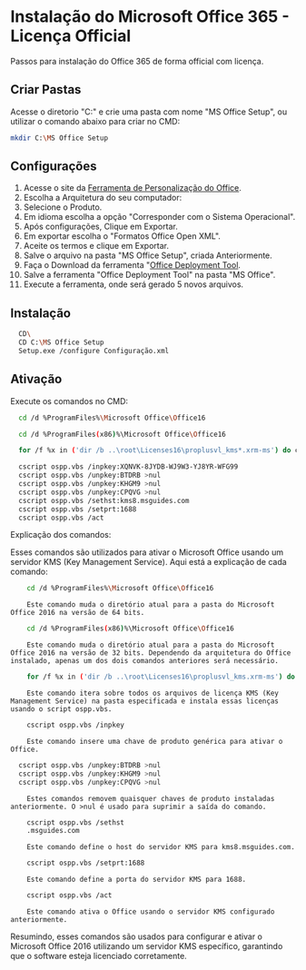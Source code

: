 
# Instalação do Microsoft Office 365 - Licença Official

Passos para instalação do Office 365 de forma official com licença.


## Criar Pastas

Acesse o diretorio "C:" e crie uma pasta com nome "MS Office Setup", ou utilizar o comando abaixo para criar no CMD:

```bash
mkdir C:\MS Office Setup
```
## Configurações

1. Acesse o site da [Ferramenta de Personalização do Office](https://config.office.com/deploymentsettings).
2. Escolha a Arquitetura do seu computador:
3. Selecione o Produto.
4. Em idioma escolha a opção "Corresponder com o Sistema Operacional".
5. Após configurações, Clique em Exportar.
6. Em exportar escolha o "Formatos Office Open XML".
7. Aceite os termos e clique em Exportar.
8. Salve o arquivo na pasta "MS Office Setup", criada Anteriormente.
9. Faça o Download da ferramenta "[Office Deployment Tool](https://www.microsoft.com/en-us/download/details.aspx?id=49117).
10. Salve a ferramenta "Office Deployment Tool" na pasta "MS Office".
11. Execute a ferramenta, onde será gerado 5 novos arquivos. 
## Instalação

```bash
  CD\
  CD C:\MS Office Setup
  Setup.exe /configure Configuração.xml
```
## Ativação 

Execute os comandos no CMD:

```bash
  cd /d %ProgramFiles%\Microsoft Office\Office16

  cd /d %ProgramFiles(x86)%\Microsoft Office\Office16

  for /f %x in ('dir /b ..\root\Licenses16\proplusvl_kms*.xrm-ms') do cscript ospp.vbs /inslic:"..\root\Licenses16\%x"

  cscript ospp.vbs /inpkey:XQNVK-8JYDB-WJ9W3-YJ8YR-WFG99
  cscript ospp.vbs /unpkey:BTDRB >nul
  cscript ospp.vbs /unpkey:KHGM9 >nul
  cscript ospp.vbs /unpkey:CPQVG >nul
  cscript ospp.vbs /sethst:kms8.msguides.com
  cscript ospp.vbs /setprt:1688
  cscript ospp.vbs /act
```

Explicação dos comandos:

Esses comandos são utilizados para ativar o Microsoft Office usando um servidor KMS (Key Management Service). Aqui está a explicação de cada comando:

```bash
    cd /d %ProgramFiles%\Microsoft Office\Office16
```
        Este comando muda o diretório atual para a pasta do Microsoft Office 2016 na versão de 64 bits.
```bash
    cd /d %ProgramFiles(x86)%\Microsoft Office\Office16
```
        Este comando muda o diretório atual para a pasta do Microsoft Office 2016 na versão de 32 bits. Dependendo da arquitetura do Office instalado, apenas um dos dois comandos anteriores será necessário.
```bash
    for /f %x in ('dir /b ..\root\Licenses16\proplusvl_kms.xrm-ms') do cscript ospp.vbs /inslic:"..\root\Licenses16%x"*
```
        Este comando itera sobre todos os arquivos de licença KMS (Key Management Service) na pasta especificada e instala essas licenças usando o script ospp.vbs.
```bash
    cscript ospp.vbs /inpkey
```
        Este comando insere uma chave de produto genérica para ativar o Office.
```bash
  cscript ospp.vbs /unpkey:BTDRB >nul
  cscript ospp.vbs /unpkey:KHGM9 >nul
  cscript ospp.vbs /unpkey:CPQVG >nul
```
        Estes comandos removem quaisquer chaves de produto instaladas anteriormente. O >nul é usado para suprimir a saída do comando.
```bash
    cscript ospp.vbs /sethst
    .msguides.com
```
        Este comando define o host do servidor KMS para kms8.msguides.com.
```bash
    cscript ospp.vbs /setprt:1688
```
        Este comando define a porta do servidor KMS para 1688.
```bash
    cscript ospp.vbs /act
```
        Este comando ativa o Office usando o servidor KMS configurado anteriormente.

Resumindo, esses comandos são usados para configurar e ativar o Microsoft Office 2016 utilizando um servidor KMS específico, garantindo que o software esteja licenciado corretamente.
    
